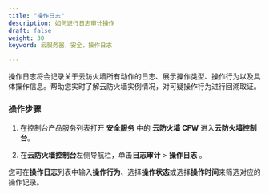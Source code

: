 ```yaml
---
title: "操作日志"
description: 如何进行日志审计操作
draft: false
weight: 30
keyword: 云服务器，安全，操作日志

---
```


操作日志将会记录关于云防火墙所有动作的日志、展示操作类型、操作行为以及具体操作信息。帮助您实时了解云防火墙实例情况，对可疑操作行为进行回溯取证。

### 操作步骤

1. 在控制台产品服务列表打开 **安全服务** 中的 **云防火墙 CFW** 进入**云防火墙控制台**。

2. 在**云防火墙控制台**左侧导航栏，单击**日志审计** > **操作日志** 。

您可在**操作日志**列表中输入**操作行为**、选择**操作状态**或选择**操作时间**来筛选对应的操作记录。


